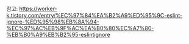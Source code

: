 # 

참고: https://worker-k.tistory.com/entry/%EC%97%84%EA%B2%A9%ED%95%9C-eslint-ignore-%ED%95%98%EB%8A%94-%EC%97%AC%EB%9F%AC%EA%B0%80%EC%A7%80-%EB%B0%A9%EB%B2%95-eslintignore
